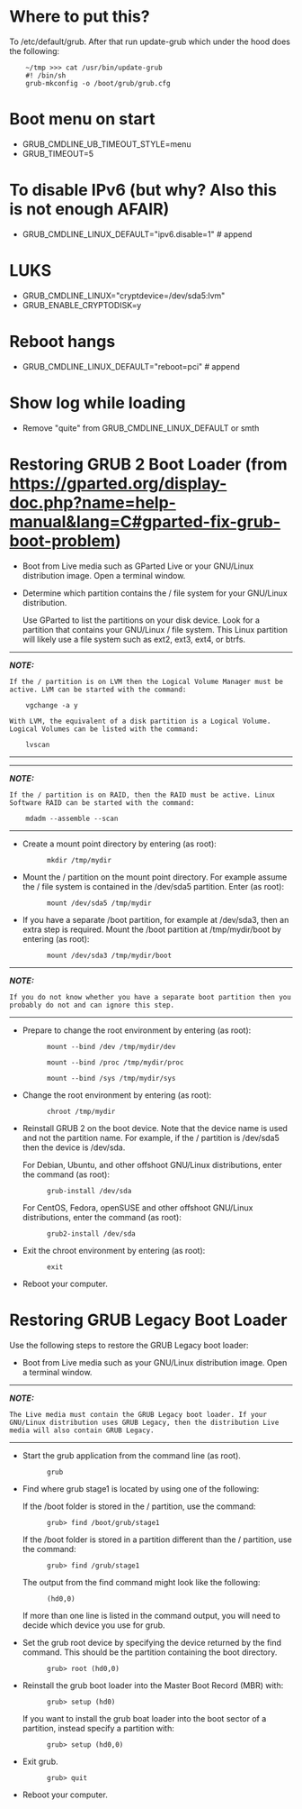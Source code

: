 # Where to put this?

To /etc/default/grub. After that run update-grub which under the hood does the following:

        ~/tmp >>> cat /usr/bin/update-grub
        #! /bin/sh
        grub-mkconfig -o /boot/grub/grub.cfg

# Boot menu on start

* GRUB_CMDLINE_UB_TIMEOUT_STYLE=menu
* GRUB_TIMEOUT=5

# To disable IPv6 (but why? Also this is not enough AFAIR)

* GRUB_CMDLINE_LINUX_DEFAULT="ipv6.disable=1" # append

# LUKS

* GRUB_CMDLINE_LINUX="cryptdevice=/dev/sda5:lvm"
* GRUB_ENABLE_CRYPTODISK=y

# Reboot hangs

* GRUB_CMDLINE_LINUX_DEFAULT="reboot=pci" # append

# Show log while loading

* Remove "quite" from GRUB_CMDLINE_LINUX_DEFAULT or smth

#  Restoring GRUB 2 Boot Loader (from https://gparted.org/display-doc.php?name=help-manual&lang=C#gparted-fix-grub-boot-problem)

* Boot from Live media such as GParted Live or your GNU/Linux distribution image. Open a terminal window.

* Determine which partition contains the / file system for your GNU/Linux distribution.

    Use GParted to list the partitions on your disk device. Look for a partition that contains your GNU/Linux / file system. This Linux partition will likely use a file system such as ext2, ext3, ext4, or btrfs.

----------------------------------------------------------------
**_NOTE:_**

    If the / partition is on LVM then the Logical Volume Manager must be active. LVM can be started with the command:

        vgchange -a y

    With LVM, the equivalent of a disk partition is a Logical Volume. Logical Volumes can be listed with the command:

        lvscan
----------------------------------------------------------------

----------------------------------------------------------------
**_NOTE:_**

    If the / partition is on RAID, then the RAID must be active. Linux Software RAID can be started with the command:

        mdadm --assemble --scan
----------------------------------------------------------------

* Create a mount point directory by entering (as root):

            mkdir /tmp/mydir

* Mount the / partition on the mount point directory. For example assume the / file system is contained in the /dev/sda5 partition. Enter (as root):

            mount /dev/sda5 /tmp/mydir

* If you have a separate /boot partition, for example at /dev/sda3, then an extra step is required. Mount the /boot partition at /tmp/mydir/boot by entering (as root):

            mount /dev/sda3 /tmp/mydir/boot

----------------------------------------------------------------
**_NOTE:_**

    If you do not know whether you have a separate boot partition then you probably do not and can ignore this step.
----------------------------------------------------------------

* Prepare to change the root environment by entering (as root):

            mount --bind /dev /tmp/mydir/dev

            mount --bind /proc /tmp/mydir/proc

            mount --bind /sys /tmp/mydir/sys

* Change the root environment by entering (as root):

            chroot /tmp/mydir

* Reinstall GRUB 2 on the boot device. Note that the device name is used and not the partition name. For example, if the / partition is /dev/sda5 then the device is /dev/sda.

    For Debian, Ubuntu, and other offshoot GNU/Linux distributions, enter the command (as root):

            grub-install /dev/sda

    For CentOS, Fedora, openSUSE and other offshoot GNU/Linux distributions, enter the command (as root):

            grub2-install /dev/sda

* Exit the chroot environment by entering (as root):

            exit

* Reboot your computer.

# Restoring GRUB Legacy Boot Loader

Use the following steps to restore the GRUB Legacy boot loader:

* Boot from Live media such as your GNU/Linux distribution image. Open a terminal window.

----------------------------------------------------------------
**_NOTE:_**

    The Live media must contain the GRUB Legacy boot loader. If your GNU/Linux distribution uses GRUB Legacy, then the distribution Live media will also contain GRUB Legacy.
----------------------------------------------------------------

* Start the grub application from the command line (as root).

            grub

* Find where grub stage1 is located by using one of the following:

    If the /boot folder is stored in the / partition, use the command:

            grub> find /boot/grub/stage1

    If the /boot folder is stored in a partition different than the / partition, use the command:

            grub> find /grub/stage1

    The output from the find command might look like the following:

            (hd0,0)

    If more than one line is listed in the command output, you will need to decide which device you use for grub.

* Set the grub root device by specifying the device returned by the find command. This should be the partition containing the boot directory.

            grub> root (hd0,0)

* Reinstall the grub boot loader into the Master Boot Record (MBR) with:

            grub> setup (hd0)

    If you want to install the grub boat loader into the boot sector of a partition, instead specify a partition with:

            grub> setup (hd0,0)

* Exit grub.

            grub> quit

* Reboot your computer.
